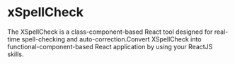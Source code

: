 # xSpellCheck
The XSpellCheck is a class-component-based React tool designed for real-time spell-checking and auto-correction.Convert XSpellCheck into functional-component-based React application by using your ReactJS skills.
